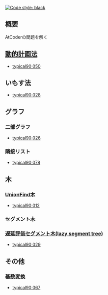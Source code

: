[![Code style: black](https://img.shields.io/badge/code%20style-black-000000.svg)](https://github.com/psf/black)

## 概要

AtCoderの問題を解く

## [動的計画法](Library/DP/README.md)

- [typical90 050](typical90/050_StairJump.py)

## いもす法

- [typical90 028](typical90/028_ClutteredPaper.py)

## グラフ

### 二部グラフ

- [typical90 026](typical90/026_IndependentSetOnATree.py)

### 隣接リスト

- [typical90 078](typical90/078_EasyGraphProblem.py)

## 木

### [UnionFind木](Library/UnionFind/README.md)

- [typical90 012](typical90/012_RedPainting.py)

### セグメント木

### [遅延評価セグメント木(lazy segment tree)](Library/Segment_Tree/LazySegmentTree.md)

- [typical90 029](typical90/029_LongBricks.py)

## その他

### 基数変換

- [typical90 067](typical90/067_Base8to9.py)
